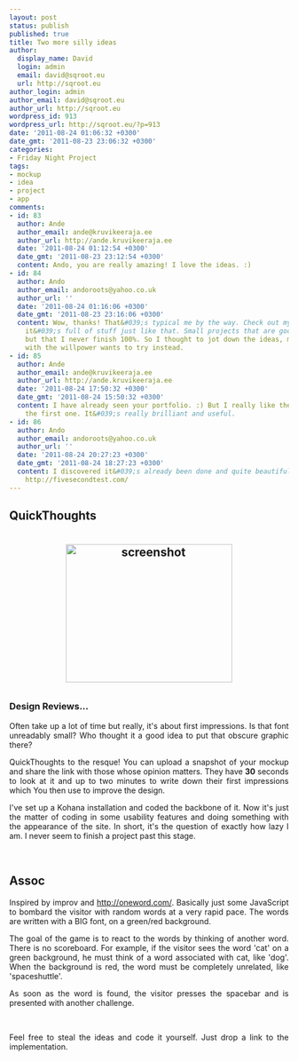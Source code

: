 ```yaml
---
layout: post
status: publish
published: true
title: Two more silly ideas
author:
  display_name: David
  login: admin
  email: david@sqroot.eu
  url: http://sqroot.eu
author_login: admin
author_email: david@sqroot.eu
author_url: http://sqroot.eu
wordpress_id: 913
wordpress_url: http://sqroot.eu/?p=913
date: '2011-08-24 01:06:32 +0300'
date_gmt: '2011-08-23 23:06:32 +0300'
categories:
- Friday Night Project
tags:
- mockup
- idea
- project
- app
comments:
- id: 83
  author: Ande
  author_email: ande@kruvikeeraja.ee
  author_url: http://ande.kruvikeeraja.ee
  date: '2011-08-24 01:12:54 +0300'
  date_gmt: '2011-08-23 23:12:54 +0300'
  content: Ando, you are really amazing! I love the ideas. :)
- id: 84
  author: Ando
  author_email: andoroots@yahoo.co.uk
  author_url: ''
  date: '2011-08-24 01:16:06 +0300'
  date_gmt: '2011-08-23 23:16:06 +0300'
  content: Wow, thanks! That&#039;s typical me by the way. Check out my Portfolio,
    it&#039;s full of stuff just like that. Small projects that are good on paper
    but that I never finish 100%. So I thought to jot down the ideas, maybe someone
    with the willpower wants to try instead.
- id: 85
  author: Ande
  author_email: ande@kruvikeeraja.ee
  author_url: http://ande.kruvikeeraja.ee
  date: '2011-08-24 17:50:32 +0300'
  date_gmt: '2011-08-24 15:50:32 +0300'
  content: I have already seen your portfolio. :) But I really like these ideas, especially
    the first one. It&#039;s really brilliant and useful.
- id: 86
  author: Ando
  author_email: andoroots@yahoo.co.uk
  author_url: ''
  date: '2011-08-24 20:27:23 +0300'
  date_gmt: '2011-08-24 18:27:23 +0300'
  content: I discovered it&#039;s already been done and quite beautifully so too.
    http://fivesecondtest.com/
---
```

<h2>QuickThoughts</h2>
<header>
<h2><a href="http://sqroot.eu/wp-content/uploads/2011/08/snapshot3.png" rel="" target="" title=""><img alt="screenshot" class="alignleft size-medium wp-image-914" height="249" src="http://sqroot.eu/wp-content/uploads/2011/08/snapshot3-300x249.png" style="margin: 10px" width="300" /></a></h2>
<h3 style="text-align: justify">Design Reviews...</h3>
<p style="text-align: justify">Often take up a lot of time but really, it&#039;s about first impressions. Is that font unreadably small? Who thought it a good idea to put that obscure graphic there?</p>
<p style="text-align: justify">QuickThoughts to the resque! You can upload a snapshot of your mockup and share the link with those whose opinion matters. They have <strong>30</strong> seconds to look at it and up to two minutes to write down their first impressions which You then use to improve the design.</p>
<p style="text-align: justify">I&#039;ve set up a Kohana installation and coded the backbone of it. Now it&#039;s just the matter of coding in some usability features and doing something with the appearance of the site. In short, it&#039;s the question of exactly how lazy I am. I never seem to finish a project past this stage.</p>
<p style="text-align: justify">&nbsp;</p>
<h2 style="text-align: justify">Assoc</h2>
<p style="text-align: justify">Inspired by improv and <a href="http://oneword.com/">http://oneword.com/</a>. Basically just some JavaScript to bombard the visitor with random words at a very rapid pace. The words are written with a BIG font, on a green/red background.</p>
<p style="text-align: justify">The goal of the game is to react to the words by thinking of another word. There is no scoreboard. For example, if the visitor sees the word &#039;cat&#039; on a green background, he must think of a word associated with cat, like &#039;dog&#039;. When the background is red, the word must be completely unrelated, like &#039;spaceshuttle&#039;.</p>
<p style="text-align: justify">As soon as the word is found, the visitor presses the spacebar and is presented with another challenge.</p>
<p style="text-align: justify">&nbsp;</p>
<p style="text-align: justify">Feel free to steal the ideas and code it yourself. Just drop a link to the implementation.</p>
</header>
